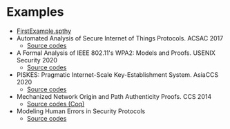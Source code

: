 # Examples

- [FirstExample.spthy](https://tamarin-prover.github.io/manual/code/FirstExample.spthy)
- Automated Analysis of Secure Internet of Things Protocols. ACSAC 2017
    - [Source codes](https://github.com/jun-kim/Automated-security-verification-of-IoT-protocols)
- A Formal Analysis of IEEE 802.11's WPA2: Models and Proofs. USENIX Security 2020
    - [Source codes](https://cispa.saarland/group/cremers/tools/tamarin/WPA2/wpa2_formal_model_and_proofs.zip)
- PISKES: Pragmatic Internet-Scale Key-Establishment System. AsiaCCS 2020
    - [Source codes](https://github.com/benrothen/piskes-verification)
- Mechanized Network Origin and Path Authenticity Proofs. CCS 2014
    - [Source codes (Coq)](http://users.ece.cmu.edu/~liminjia/net-verif/)
- Modeling Human Errors in Security Protocols
    - [Source codes](https://ethz.ch/content/dam/ethz/special-interest/infk/inst-infsec/information-security-group-dam/research/projects/hisp/tamarinFiles-CSF16-HumanErrors.zip)
